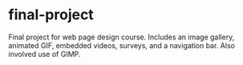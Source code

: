 # final-project
Final project for web page design course. Includes an image gallery, animated GIF, embedded videos, surveys, and a navigation bar.
Also involved use of GIMP.

